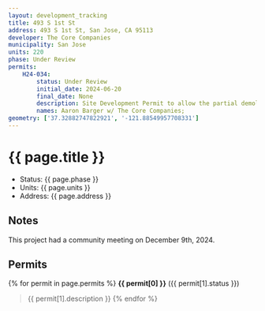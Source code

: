```yaml
---
layout: development_tracking
title: 493 S 1st St
address: 493 S 1st St, San Jose, CA 95113
developer: The Core Companies
municipality: San Jose
units: 220
phase: Under Review
permits:
    H24-034:
        status: Under Review
        initial_date: 2024-06-20
        final_date: None
        description: Site Development Permit to allow the partial demolition of City Landmark No. 74, “Herrold College” and Structure of Merit “Hegerich & Kemling Auto Sales”, the total demolition of a third building, and construction of a new fifteen (15) story mixed-use building consisting of up to 220 affordable residential units, and 3,760 square feet of ground floor commercial space on an approximately 0.50-gross-acre site
        names: Aaron Barger w/ The Core Companies; 
geometry: ['37.32882747822921', '-121.88549957708331']
---
```

# {{ page.title }}
- Status: {{ page.phase }}
- Units: {{ page.units }}
- Address: {{ page.address }}

## Notes
This project had a community meeting on December 9th, 2024.

## Permits
{% for permit in page.permits %}
  **{{ permit[0] }}** ({{ permit[1].status }})
  >{{ permit[1].description }}
{% endfor %}